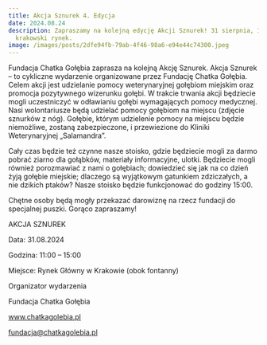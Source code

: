 ```yaml
---
title: Akcja Sznurek 4. Edycja
date: 2024.08.24
description: Zapraszamy na kolejną edycję Akcji Sznurek! 31 sierpnia, 11:00,
  krakowski rynek.
image: /images/posts/2dfe94fb-79ab-4f46-98a6-e94e44c74300.jpeg
---
```


Fundacja Chatka Gołębia zaprasza na kolejną Akcję Sznurek.
Akcja Sznurek – to cykliczne wydarzenie organizowane przez Fundację Chatka Gołębia.
Celem akcji jest udzielanie pomocy weterynaryjnej gołębiom miejskim oraz promocja pozytywnego wizerunku gołębi.
W trakcie trwania akcji będziecie mogli uczestniczyć w odławianiu gołębi wymagających pomocy medycznej. Nasi wolontariusze będą udzielać pomocy gołębiom na miejscu (zdjęcie sznurków z nóg). Gołębie, którym udzielenie pomocy na miejscu będzie niemożliwe, zostaną zabezpieczone, i przewiezione do Kliniki Weterynaryjnej „Salamandra”.

Cały czas będzie też czynne nasze stoisko, gdzie będziecie mogli za darmo pobrać ziarno dla gołąbków, materiały informacyjne, ulotki. Będziecie mogli również porozmawiać z nami o gołębiach; dowiedzieć się jak na co dzień żyją gołębie miejskie; dlaczego są wyjątkowym gatunkiem zdziczałych, a nie dzikich ptaków?
Nasze stoisko będzie funkcjonować do godziny 15:00.

Chętne osoby będą mogły przekazać darowiznę na rzecz fundacji do specjalnej puszki. Gorąco zapraszamy!

AKCJA SZNUREK

Data: 31.08.2024

Godzina: 11:00 – 15:00

Miejsce: Rynek Główny w Krakowie (obok fontanny)

Organizator wydarzenia

Fundacja Chatka Gołębia

www.chatkagolebia.pl

fundacja@chatkagolebia.pl
